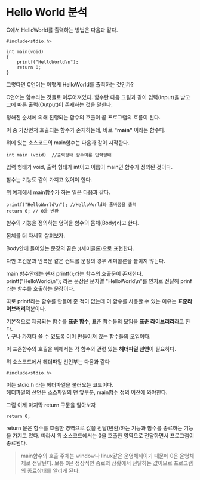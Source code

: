# Hello World 분석

C에서 HelloWorld를 출력하는 방법은 다음과 같다.

```
#include<stdio.h>

int main(void)
{
    printf("HelloWorld\n");
    return 0;
}
```

그렇다면 C언어는 어떻게 HelloWorld를 출력하는 것인가?

C언어는 함수라는 것들로 이루어져있다.
함수란 다음 그림과 같이 입력(Input)을 받고 그에 따른 출력(Output)이 존재하는 것을 말한다.

정해진 순서에 의해 진행되는 함수의 호출이 곧 프로그램의 흐름이 된다.

이 중 가장먼저 호출되는 함수가 존재하는데, 바로 **"main"** 이라는 함수다.

위에 있는 소스코드의 main함수는 다음과 같이 시작한다.

```
int main (void)  //출력형태 함수이름 입력형태
```

입력 형태가 void, 출력 형태가 int이고 이름이 main인 함수가 정의된 것이다.  

함수는 기능도 같이 가지고 있어야 한다.

위 예제에서 main함수가 하는 일은 다음과 같다.

```
printf("HelloWorld\n"); //HelloWorld와 줄바꿈을 출력
return 0; // 0을 반환
```
함수의 기능을 정의하는 영역을 함수의 몸체(Body)라고 한다.

몸체를 더 자세히 살펴보자.

Body안에 들어있는 문장의 끝은 ;(세미콜론)으로 표현한다.

다만 조건문과 반복문 같은 컨트롤 문장의 경우 세미콜론을 붙이지 않는다.


main 함수안에는 현재 printf();라는 함수의 호출문이 존재한다.  
printf("HelloWorld\n"); 라는 문장은 문자열 "HelloWorld\n"를 인자로 전달해 prinf라는 함수를 호출하는 문장이다.

따로 printf라는 함수를 만들어 준 적이 없는데 이 함수를 사용할 수 있는 이유는 **표준라이브러리**덕분이다.

기본적으로 제공되는 함수를 **표준 함수**, 표준 함수들의 모임을 **표준 라이브러리**라고 한다.  
누구나 가져다 쓸 수 있도록 이미 만들어져 있는 함수들의 모임이다.

이 표준함수의 호출을 위해서는 각 함수와 관련 있는 **헤더파일 선언**이 필요하다.

위 소스코드에서 헤더파일 선언부는 다음과 같다
```
#include<stdio.h>
```
이는 stdio.h 라는 헤더파일을 불러오는 코드이다.  
헤더파일의 선언은 소스파일의 맨 앞부분, main함수 정의 이전에 와야한다.

그럼 이제 마지막 return 구문을 알아보자

```
return 0;
```
return 문은 함수를 호출한 영역으로 값을 전달(반환)하는 기능과 함수를 종료하는 기능을 가지고 있다.
따라서 위 소스코드에서는 0을 호출한 영역으로 전달하면서 프로그램이 종료된다.  
>main함수의 호출 주체는 window나 linux같은 운영체제이기 때문에 0은 운영체제로 전달된다.
>보통 0은 정상적인 종료의 상황에서 전달하는 값이므로 프로그램의 종료상태를 알리게 된다.